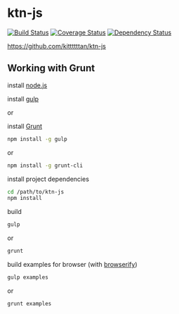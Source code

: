 # ktn-js
[![Build Status](https://travis-ci.org/kittttttan/ktn-js.png?branch=master)](https://travis-ci.org/kittttttan/ktn-js)
[![Coverage Status](https://coveralls.io/repos/kittttttan/ktn-js/badge.png)](https://coveralls.io/r/kittttttan/ktn-js)
[![Dependency Status](https://gemnasium.com/kittttttan/ktn-js.png)](https://gemnasium.com/kittttttan/ktn-js)

<https://github.com/kittttttan/ktn-js>

## Working with Grunt

install [node.js](http://nodejs.org/)

install [gulp](http://gulpjs.com/)

or

install [Grunt](http://gruntjs.com/)

```bash
npm install -g gulp
```

or

```bash
npm install -g grunt-cli
```

install project dependencies

```bash
cd /path/to/ktn-js
npm install
```

build

```bash
gulp
```

or

```bash
grunt
```

build examples for browser (with [browserify](http://browserify.org/))

```bash
gulp examples
```

or

```bash
grunt examples
```
